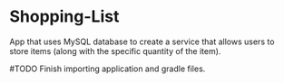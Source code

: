 # Shopping-List
App that uses MySQL database to create a service that allows users to store items (along with the specific quantity of the item).

#TODO
Finish importing application and gradle files.

